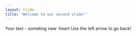```yaml
---
layout: slide
title: "Welcome to our second slide!"
---
```

Your text - someting new :heart
Use the left arrow to go back!
